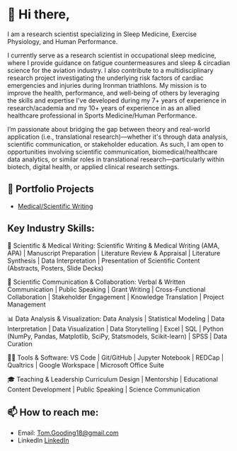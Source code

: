 
# 👋 Hi there, 

I am a research scientist specializing in Sleep Medicine, Exercise Physiology, and Human Performance.

I currently serve as a research scientist in occupational sleep medicine, where I provide guidance on fatigue countermeasures and sleep & circadian science for the aviation industry. I also contribute to a multidisciplinary research project investigating the underlying risk factors of cardiac emergencies and injuries during Ironman triathlons. My mission is to improve the health, performance, and well-being of others by leveraging the skills and expertise I've developed during my 7+ years of experience in research/academia and my 10+ years of experience in as an allied healthcare professional in Sports Medicine/Human Performance. 

I’m passionate about bridging the gap between theory and real-world application (i.e., translational research)—whether it's through data analysis, scientific communication, or stakeholder education. As such, I am open to opportunities involving scientific communication, biomedical/healthcare data analytics, or similar roles in translational research—particularly within biotech, digital health, or applied clinical research settings.

## 💼 Portfolio Projects

- [Medical/Scientific Writing](https://github.com/Tom-Gooding/Portfolio/tree/main/Writing%20Samples)

## **Key Industry Skills:**

🧠 Scientific & Medical Writing:
Scientific Writing & Medical Writing (AMA, APA) | Manuscript Preparation | Literature Review & Appraisal | Literature Synthesis | Data Interpretation | Presentation of Scientific Content (Abstracts, Posters, Slide Decks)

🤝 Scientific Communication & Collaboration:
Verbal & Written Communication | Public Speaking | Grant Writing | Cross-Functional Collaboration | Stakeholder Engagement | Knowledge Translation | Project Management

📊 Data Analysis & Visualization:
Data Analysis | Statistical Modeling | Data Interpretation | Data Visualization | Data Storytelling | Excel | SQL | Python (NumPy, Pandas, Matplotlib, SciPy, Statsmodels, Scikit-learn) | SPSS | Data Curation

👨‍💻 Tools & Software:
VS Code | Git/GitHub | Jupyter Notebook | REDCap | Qualtrics | Google Workspace | Microsoft Office Suite

🎓 Teaching & Leadership
Curriculum Design | Mentorship | Educational Content Development | Public Speaking | Science Communication

## 📫 **How to reach me:**  
- Email: [Tom.Gooding18@gmail.com](Tom.Gooding18@gmail.com )  
- LinkedIn [LinkedIn](https://www.linkedin.com/in/thomas-gooding-phd-atc-cscs-81767053/)
